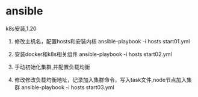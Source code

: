 # ansible
k8s安装,1.20

1. 修改主机名，配置hosts和安装内核
  ansible-playbook -i hosts start01.yml

2. 安装docker和k8s相关组件
  ansible-playbook -i hosts start02.yml
3. 手动初始化集群,并配置负载均衡

4. 修改修改负载均衡地址，记录加入集群命令，写入task文件,node节点加入集群
  ansible-playbook -i hosts start03.yml
